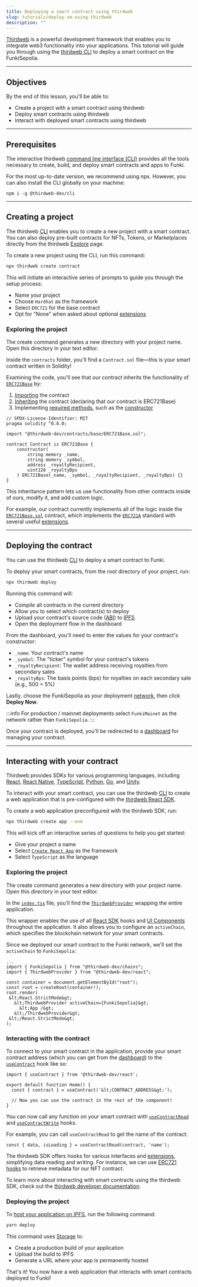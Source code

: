 ```yaml
---
title: Deploying a smart contract using thirdweb
slug: tutorials/deploy-sm-using-thirdweb
description: ""
---
```


[Thirdweb](https://thirdweb.com/) is a powerful development framework that enables you to integrate web3 functionality into your applications. This tutorial will guide you through using the [thirdweb CLI](https://portal.thirdweb.com/cli) to deploy a smart contract on the FunkiSepolia.

---

## Objectives

By the end of this lesson, you'll be able to:

- Create a project with a smart contract using thirdweb
- Deploy smart contracts using thirdweb
- Interact with deployed smart contracts using thirdweb

---

## Prerequisites

The interactive thirdweb [command line interface (CLI)](https://portal.thirdweb.com/cli) provides all the tools necessary to create, build, and deploy smart contracts and apps to Funki.

For the most up-to-date version, we recommend using npx. However, you can also install the CLI globally on your machine:

```solidity
npm i -g @thirdweb-dev/cli
```

---

## Creating a project

The thirdweb [CLI](https://portal.thirdweb.com/cli) enables you to create a new project with a smart contract. You can also deploy pre-built contracts for NFTs, Tokens, or Marketplaces directly from the thirdweb [Explore](http://thirdweb.com/explore) page.

To create a new project using the CLI, run this command:

```bash
npx thirdweb create contract
```

This will initiate an interactive series of prompts to guide you through the setup process:

- Name your project
- Choose `Hardhat` as the framework
- Select `ERC721` for the base contract
- Opt for "None" when asked about optional [extensions](https://portal.thirdweb.com/contractkit/extensions)

### Exploring the project

The create command generates a new directory with your project name. Open this directory in your text editor.

Inside the `contracts` folder, you'll find a `Contract.sol` file—this is your smart contract written in Solidity!

Examining the code, you'll see that our contract inherits the functionality of [`ERC721Base`](https://portal.thirdweb.com/contractkit/base-contracts/erc-721/erc721base) by:

1. [Importing](https://solidity-by-example.org/import/) the contract
2. [Inheriting](https://docs.soliditylang.org/en/v0.8.17/contracts.html#inheritance) the contract (declaring that our contract is ERC721Base)
3. Implementing [required methods](https://portal.thirdweb.com/contractkit/base-contracts/erc-721/erc721base#implementing-the-contract), such as the [constructor](https://docs.soliditylang.org/en/v0.8.17/contracts.html#constructors)

```solidity
// SPDX-License-Identifier: MIT
pragma solidity ^0.8.0;

import "@thirdweb-dev/contracts/base/ERC721Base.sol";

contract Contract is ERC721Base {
    constructor(
        string memory _name,
        string memory _symbol,
        address _royaltyRecipient,
        uint128 _royaltyBps
    ) ERC721Base(_name, _symbol, _royaltyRecipient, _royaltyBps) {}
}
```

This inheritance pattern lets us use functionality from other contracts inside of ours, modify it, and add custom logic.

For example, our contract currently implements all of the logic inside the [`ERC721Base.sol`](https://github.com/thirdweb-dev/contracts/blob/main/contracts/base/ERC721Base.sol) contract, which implements the [`ERC721A`](https://github.com/thirdweb-dev/contracts/blob/main/contracts/eip/ERC721A.sol) standard with several useful [extensions](https://portal.thirdweb.com/contractkit/extensions).

---

## Deploying the contract

You can use the thirdweb [CLI](https://portal.thirdweb.com/cli) to deploy a smart contract to Funki.

To deploy your smart contracts, from the root directory of your project, run:

```bash
npx thirdweb deploy
```

Running this command will:

- Compile all contracts in the current directory
- Allow you to select which contract(s) to deploy
- Upload your contract's source code ([ABI](https://docs.soliditylang.org/en/v0.8.17/abi-spec.html)) to [IPFS](https://docs.ipfs.tech/concepts/what-is-ipfs/)
- Open the deployment flow in the dashboard

From the dashboard, you'll need to enter the values for your contract's constructor:

- `_name`: Your contract's name
- `_symbol`: The "ticker" symbol for your contract's tokens
- `_royaltyRecipient`: The wallet address receiving royalties from secondary sales
- `_royaltyBps`: The basis points (bps) for royalties on each secondary sale (e.g., 500 = 5%)

Lastly, choose the FunkiSepolia as your deployment [network](https://blog.thirdweb.com/guides/which-network-should-you-use/), then click **Deploy Now**.

:::info
For production / mainnet deployments select `FunkiMainet` as the network rather than `FunkiSepolia`.
:::

Once your contract is deployed, you'll be redirected to a [dashboard](https://thirdweb.com/dashboard) for managing your contract.

---

## Interacting with your contract

Thirdweb provides SDKs for various programming languages, including [React](https://portal.thirdweb.com/react), [React Native](https://portal.thirdweb.com/react-native), [TypeScript](https://portal.thirdweb.com/typescript), [Python](https://portal.thirdweb.com/python), [Go](https://portal.thirdweb.com/go), and [Unity](https://portal.thirdweb.com/unity).

To interact with your smart contract, you can use the thirdweb [CLI](https://portal.thirdweb.com/cli) to create a web application that is pre-configured with the [thirdweb React SDK](https://portal.thirdweb.com/react).

To create a web application preconfigured with the thirdweb SDK, run:

```bash
npx thirdweb create app --evm
```

This will kick off an interactive series of questions to help you get started:

- Give your project a name
- Select [`Create React App`](https://reactjs.org/docs/create-a-new-react-app.html#create-react-app) as the framework
- Select `TypeScript` as the language

### Exploring the project

The create command generates a new directory with your project name. Open this directory in your text editor.

In the [`index.tsx`](https://github.com/thirdweb-example/cra-typescript-starter/blob/main/src/index.tsx#L17-L19) file, you'll find the [`ThirdwebProvider`](https://portal.thirdweb.com/sdk/set-up-the-sdk/frontend#manual-installation) wrapping the entire application.

This wrapper enables the use of all [React SDK](https://portal.thirdweb.com/react) hooks and [UI Components](https://portal.thirdweb.com/react/react.web3button) throughout the application. It also allows you to configure an `activeChain`, which specifies the blockchain network for your smart contracts.

Since we deployed our smart contract to the Funki network, we'll set the `activeChain` to `FunkiSepolia`:

```solidity
...
import { FunkiSepolia } from "@thirdweb-dev/chains";
import { ThirdwebProvider } from "@thirdweb-dev/react";

const container = document.getElementById("root");
const root = createRoot(container!);
root.render(
 &lt;React.StrictMode&gt;
   &lt;ThirdwebProvider activeChain={FunkiSepolia}&gt;
     &lt;App /&gt;
   &lt;/ThirdwebProvider&gt;
 &lt;/React.StrictMode&gt;
);
```

### Interacting with the contract

To connect to your smart contract in the application, provide your smart contract address (which you can get from the [dashboard](https://portal.thirdweb.com/dashboard)) to the [`useContract`](https://portal.thirdweb.com/sdk/interacting-with-contracts/custom-contracts/getting-a-contract#connect-to-a-contract) hook like so:

```solidity
import { useContract } from '@thirdweb-dev/react';

export default function Home() {
  const { contract } = useContract('&lt;CONTRACT_ADDRESS&gt;');

  // Now you can use the contract in the rest of the component!
}
```

You can now call any function on your smart contract with [`useContractRead`](https://portal.thirdweb.com/sdk/interacting-with-contracts/custom-contracts/using-contracts#read-contract-data) and [`useContractWrite`](https://portal.thirdweb.com/sdk/interacting-with-contracts/custom-contracts/using-contracts#write-transactions) hooks.

For example, you can call `useContractRead` to get the name of the contract:

```solidity
const { data, isLoading } = useContractRead(contract, 'name');
```

The thirdweb SDK offers hooks for various interfaces and [extensions](https://portal.thirdweb.com/contractkit/extensions), simplifying data reading and writing. For instance, we can use [ERC721 hooks](https://portal.thirdweb.com/sdk/interacting-with-contracts/erc721) to retrieve metadata for our NFT contract.

To learn more about interacting with smart contracts using the thirdweb SDK, check out the [thirdweb developer documentation](https://portal.thirdweb.com/react).

### Deploying the project

To [host your application on IPFS](https://blog.thirdweb.com/guides/how-to-host-your-web-app-on-ipfs/), run the following command:

```bash
yarn deploy
```

This command uses [Storage](https://portal.thirdweb.com/storage) to:

- Create a production build of your application
- Upload the build to IPFS
- Generate a URL where your app is permanently hosted

That's it! You now have a web application that interacts with smart contracts deployed to Funki!